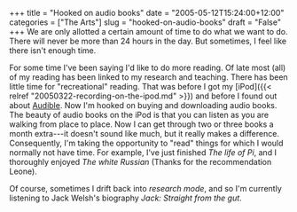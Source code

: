 +++
title = "Hooked on audio books"
date = "2005-05-12T15:24:00+12:00"
categories = ["The Arts"]
slug = "hooked-on-audio-books"
draft = "False"
+++
We are only allotted a certain amount of time to do what we want to
do. There will never be more than 24 hours in the day. But sometimes, I
feel like there isn't enough time.

For some time I've been saying I'd like to do more reading. Of late
most (all) of my reading has been linked to my research and teaching.  There
has been little time for "recreational" reading.  That was before I got my
[iPod]({{< relref "20050322-recording-on-the-ipod.md" >}})
and before I found out about [Audible](http://www.audible.com/). Now I'm hooked
on buying and downloading audio books. The beauty of audio books on the iPod is
that you can listen as you are walking from place to place. Now I can get
through two or three books a month extra---it doesn't sound like much, but it
really makes a difference.  Consequently, I'm taking the opportunity to "read"
things for which I would normally not have time. For example, I've just
finished _The life of Pi_, and I thoroughly enjoyed _The white Russian_ (Thanks
for the recommendation Leone). 
    
Of course, sometimes I drift back into _research mode_, and so I'm currently
listening to Jack Welsh's biography _Jack: Straight from the gut_.

